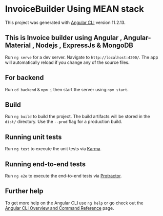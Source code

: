 # InvoiceBuilder Using MEAN stack

This project was generated with [Angular CLI](https://github.com/angular/angular-cli) version 11.2.13.

## This is Invoice builder using Angular , Angular-Material , Nodejs , ExpressJs & MongoDB

Run `ng serve` for a dev server. Navigate to `http://localhost:4200/`. The app will automatically reload if you change any of the source files.

## For backend 

Run `cd backend` & ` npm i ` then start the server using `npm start`.

## Build

Run `ng build` to build the project. The build artifacts will be stored in the `dist/` directory. Use the `--prod` flag for a production build.

## Running unit tests

Run `ng test` to execute the unit tests via [Karma](https://karma-runner.github.io).

## Running end-to-end tests

Run `ng e2e` to execute the end-to-end tests via [Protractor](http://www.protractortest.org/).

## Further help

To get more help on the Angular CLI use `ng help` or go check out the [Angular CLI Overview and Command Reference](https://angular.io/cli) page.
